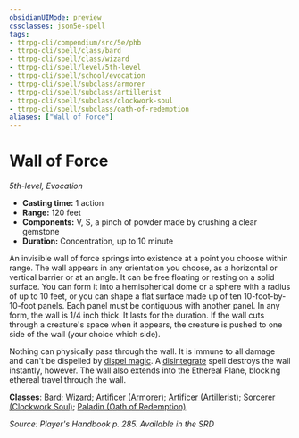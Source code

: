 ```yaml
---
obsidianUIMode: preview
cssclasses: json5e-spell
tags:
- ttrpg-cli/compendium/src/5e/phb
- ttrpg-cli/spell/class/bard
- ttrpg-cli/spell/class/wizard
- ttrpg-cli/spell/level/5th-level
- ttrpg-cli/spell/school/evocation
- ttrpg-cli/spell/subclass/armorer
- ttrpg-cli/spell/subclass/artillerist
- ttrpg-cli/spell/subclass/clockwork-soul
- ttrpg-cli/spell/subclass/oath-of-redemption
aliases: ["Wall of Force"]
---
```

# Wall of Force
*5th-level, Evocation*  

- **Casting time:** 1 action
- **Range:** 120 feet
- **Components:** V, S, a pinch of powder made by crushing a clear gemstone
- **Duration:** Concentration, up to 10 minute

An invisible wall of force springs into existence at a point you choose within range. The wall appears in any orientation you choose, as a horizontal or vertical barrier or at an angle. It can be free floating or resting on a solid surface. You can form it into a hemispherical dome or a sphere with a radius of up to 10 feet, or you can shape a flat surface made up of ten 10-foot-by-10-foot panels. Each panel must be contiguous with another panel. In any form, the wall is 1/4 inch thick. It lasts for the duration. If the wall cuts through a creature's space when it appears, the creature is pushed to one side of the wall (your choice which side).

Nothing can physically pass through the wall. It is immune to all damage and can't be dispelled by [dispel magic](3-Mechanics/CLI/spells/dispel-magic.md). A [disintegrate](3-Mechanics/CLI/spells/disintegrate.md) spell destroys the wall instantly, however. The wall also extends into the Ethereal Plane, blocking ethereal travel through the wall.

**Classes**: [Bard](list-spells-classes-bard); [Wizard](list-spells-classes-wizard); [Artificer (Armorer)](list-spells-classes-artificer-armorer-tce); [Artificer (Artillerist)](list-spells-classes-artificer-artillerist-tce); [Sorcerer (Clockwork Soul)](list-spells-classes-sorcerer-clockwork-soul-tce); [Paladin (Oath of Redemption)](list-spells-classes-paladin-oath-of-redemption-xge)

*Source: Player's Handbook p. 285. Available in the <span title='Systems Reference Document (5.1)'>SRD</span>*